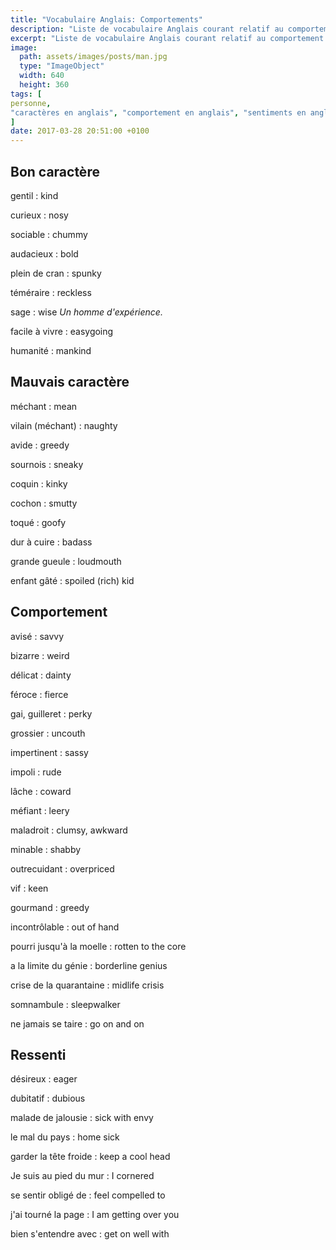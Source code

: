 ```yaml
---
title: "Vocabulaire Anglais: Comportements"
description: "Liste de vocabulaire Anglais courant relatif au comportement d'une personne."
excerpt: "Liste de vocabulaire Anglais courant relatif au comportement d'une personne."
image:
  path: assets/images/posts/man.jpg
  type: "ImageObject"
  width: 640
  height: 360
tags: [
personne,
"caractères en anglais", "comportement en anglais", "sentiments en anglais", "characters in French", "behaviors in French", "feelings in french"
]
date: 2017-03-28 20:51:00 +0100
---
```


## Bon caractère

gentil
: kind

curieux
: nosy

sociable
: chummy

audacieux
: bold

plein de cran
: spunky

téméraire
: reckless

sage
: wise
*Un homme d'expérience.*

facile à vivre
: easygoing

humanité
: mankind


## Mauvais caractère

méchant
: mean

vilain (méchant)
: naughty

avide
: greedy

sournois
: sneaky

coquin
: kinky

cochon
: smutty

toqué
: goofy

dur à cuire
: badass

grande gueule
: loudmouth

enfant gâté
: spoiled (rich) kid


## Comportement

avisé
: savvy

bizarre
: weird

délicat
: dainty

féroce
: fierce

gai, guilleret
: perky

grossier
: uncouth

impertinent
: sassy

impoli
: rude

lâche
: coward

méfiant
: leery

maladroit
: clumsy, awkward

minable
: shabby

outrecuidant
: overpriced

vif
: keen

gourmand
: greedy

incontrôlable
: out of hand

pourri jusqu'à la moelle
: rotten to the core

a la limite du génie
: borderline genius

crise de la quarantaine
: midlife crisis

somnambule
: sleepwalker

ne jamais se taire
: go on and on


## Ressenti

désireux
: eager

dubitatif
: dubious

malade de jalousie
: sick with envy

le mal du pays
: home sick

garder la tête froide
: keep a cool head

Je suis au pied du mur
: I cornered

se sentir obligé de
: feel compelled to

j'ai tourné la page
: I am getting over you

bien s'entendre avec
: get on well with
